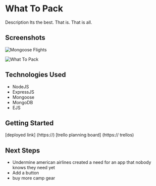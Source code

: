 # What To Pack

Description Its the best. That is. That is all.


## Screenshots

<img src="" alt="Mongoose Flights">

![What To Pack](https://i.imgur.com/PEFSVVe.png)

## Technologies Used

- NodeJS
- ExpressJS
- Mongoose
- MongoDB
- EJS


## Getting Started

[deployed link] (https://)
[trello planning board] (https:// trellos)

## Next Steps 

- Undermine american airlines created a need for an app that nobody knows they need yet
- Add a button
- buy more camp gear 